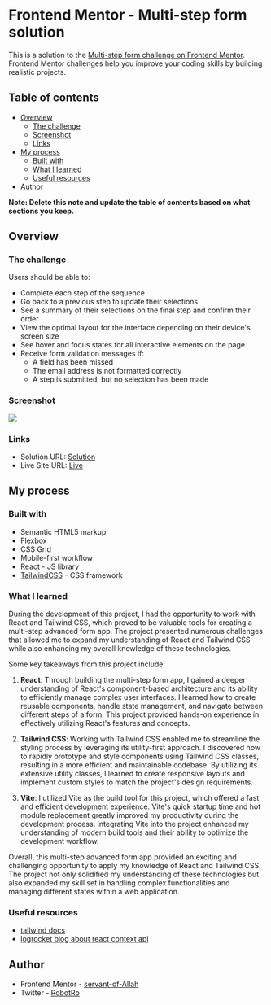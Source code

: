 
# Frontend Mentor - Multi-step form solution

This is a solution to the [Multi-step form challenge on Frontend Mentor](https://www.frontendmentor.io/challenges/multistep-form-YVAnSdqQBJ). Frontend Mentor challenges help you improve your coding skills by building realistic projects.

## Table of contents

- [Overview](#overview)
  - [The challenge](#the-challenge)
  - [Screenshot](#screenshot)
  - [Links](#links)
- [My process](#my-process)
  - [Built with](#built-with)
  - [What I learned](#what-i-learned)
  - [Useful resources](#useful-resources)
- [Author](#author)

**Note: Delete this note and update the table of contents based on what sections you keep.**

## Overview

### The challenge

Users should be able to:

- Complete each step of the sequence
- Go back to a previous step to update their selections
- See a summary of their selections on the final step and confirm their order
- View the optimal layout for the interface depending on their device's screen size
- See hover and focus states for all interactive elements on the page
- Receive form validation messages if:
  - A field has been missed
  - The email address is not formatted correctly
  - A step is submitted, but no selection has been made

### Screenshot

![](./ss.jpg)

### Links

- Solution URL: [Solution](https://your-solution-url.com)
- Live Site URL: [Live](https://multi-step-form-robot01.web.app)

## My process

### Built with

- Semantic HTML5 markup
- Flexbox
- CSS Grid
- Mobile-first workflow
- [React](https://reactjs.org/) - JS library
- [TailwindCSS](https://tailwindcss.com) - CSS framework

### What I learned

During the development of this project, I had the opportunity to work with React and Tailwind CSS, which proved to be valuable tools for creating a multi-step advanced form app. The project presented numerous challenges that allowed me to expand my understanding of React and Tailwind CSS while also enhancing my overall knowledge of these technologies.

Some key takeaways from this project include:

1. **React**: Through building the multi-step form app, I gained a deeper understanding of React's component-based architecture and its ability to efficiently manage complex user interfaces. I learned how to create reusable components, handle state management, and navigate between different steps of a form. This project provided hands-on experience in effectively utilizing React's features and concepts.

2. **Tailwind CSS**: Working with Tailwind CSS enabled me to streamline the styling process by leveraging its utility-first approach. I discovered how to rapidly prototype and style components using Tailwind CSS classes, resulting in a more efficient and maintainable codebase. By utilizing its extensive utility classes, I learned to create responsive layouts and implement custom styles to match the project's design requirements.

3. **Vite**: I utilized Vite as the build tool for this project, which offered a fast and efficient development experience. Vite's quick startup time and hot module replacement greatly improved my productivity during the development process. Integrating Vite into the project enhanced my understanding of modern build tools and their ability to optimize the development workflow.

Overall, this multi-step advanced form app provided an exciting and challenging opportunity to apply my knowledge of React and Tailwind CSS. The project not only solidified my understanding of these technologies but also expanded my skill set in handling complex functionalities and managing different states within a web application.

### Useful resources

- [tailwind docs](https://tailwindcss.com/docs)
- [logrocket blog about react context api](https://blog.logrocket.com/react-context-api-deep-dive-examples/)

## Author

- Frontend Mentor - [servant-of-Allah](https://www.frontendmentor.io/profile/servant-of-allah)
- Twitter - [RobotRo](https://twitter.com/RobotRo63104)
